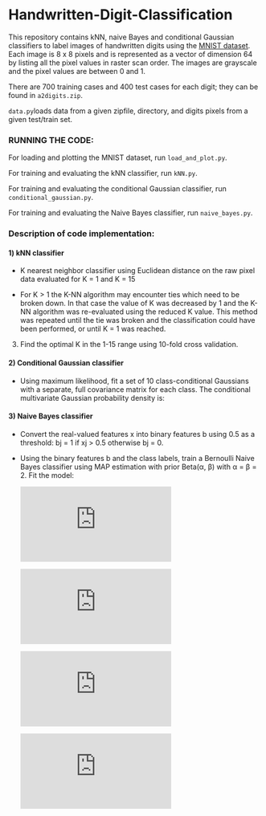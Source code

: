 # Handwritten-Digit-Classification

This repository contains kNN, naive Bayes and conditional Gaussian classifiers to label images of handwritten digits using the [MNIST dataset](http://yann.lecun.com/exdb/mnist/). Each image is 8 x 8 pixels and is represented as a vector of dimension 64 by listing all the pixel values in raster scan order. The images are grayscale and the pixel values are between 0 and 1. 

There are 700 training cases and 400 test cases for each digit; they can be found in `a2digits.zip`. 

`data.py`loads data from a given zipfile, directory, and digits pixels from a given test/train set.

### RUNNING THE CODE:

For loading and plotting the MNIST dataset, run `load_and_plot.py`.

For training and evaluating the kNN classifier, run `kNN.py`.

For training and evaluating the conditional Gaussian classifier, run `conditional_gaussian.py`.

For training and evaluating the Naive Bayes classifier, run `naive_bayes.py`.

### Description of code implementation:

#### 1) kNN classifier

* K nearest neighbor classifier using Euclidean distance on the raw pixel data evaluated for K = 1 and K = 15

* For K > 1 the K-NN algorithm may encounter ties which need to be broken down. In that case the value of K was decreased by 1 and the K-NN algorithm was re-evaluated using the reduced K value. This method was repeated until the tie was broken and the classification could have been performed, or until K = 1 was reached. 

3. Find the optimal K in the 1-15 range using 10-fold cross validation. 

#### 2) Conditional Gaussian classifier

* Using maximum likelihood, fit a set of 10 class-conditional Gaussians with a separate, full covariance matrix for each class. The conditional multivariate Gaussian probability density is:

#### 3) Naive Bayes classifier

* Convert the real-valued features x into binary features b using 0.5 as a threshold: bj = 1 if xj > 0.5 otherwise bj = 0.

* Using the binary features b and the class labels, train a Bernoulli Naive Bayes classifier using MAP estimation with prior Beta(α, β) with α = β = 2. Fit the model:

  ![eq1](https://latex.codecogs.com/gif.latex?p%28y%20%3D%20k%29%20%3D%201/10)

  ![eq2](https://latex.codecogs.com/gif.latex?p%28b_j%20%3D%201%7Cy%20%3D%20k%29%20%3D%20n_%7Bkj%7D)

  ![eq3](https://latex.codecogs.com/gif.latex?p%28b%7Cy%20%3D%20k%2C%20n%29%20%3D%20%5Cprod%5E%7Bd%7D_%7Bj%3D1%7D%28n_%7Bkj%7D%29%5E%7Bb_j%7D%281%20-%20n_%7Bkj%7D%29%5E%7B%281%20-%20b_j%29%7D)

  ![eq4](https://latex.codecogs.com/gif.latex?P%28n_%7Bkj%7D%29%20%3D%20Beta%282%2C%202%29)




